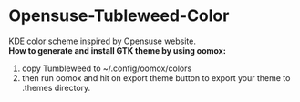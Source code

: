 # Opensuse-Tubleweed-Color
KDE color scheme inspired by Opensuse website.<br/>
<strong>How to generate and install GTK theme by using oomox:</strong>
<ol>
<li>copy Tumbleweed to ~/.config/oomox/colors</li> 
<li>then run oomox and hit on export theme button to export your theme to .themes directory.</li>
</ol>
